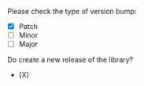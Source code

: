 



Please check the type of version bump: 
- [X] Patch
- [ ] Minor
- [ ] Major

Do create a new release of the library? 
- [X]
